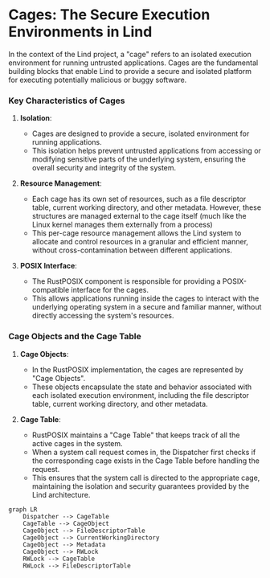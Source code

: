 # Cages: The Secure Execution Environments in Lind

In the context of the Lind project, a "cage" refers to an isolated execution environment for running untrusted applications. Cages are the fundamental building blocks that enable Lind to provide a secure and isolated platform for executing potentially malicious or buggy software.

### Key Characteristics of Cages

1. **Isolation**:
   - Cages are designed to provide a secure, isolated environment for running applications.
   - This isolation helps prevent untrusted applications from accessing or modifying sensitive parts of the underlying system, ensuring the overall security and integrity of the system.

2. **Resource Management**:
   - Each cage has its own set of resources, such as a file descriptor table, current working directory, and other metadata.  However, these structures are managed external to the cage itself (much like the Linux kernel manages them externally from a process)
   - This per-cage resource management allows the Lind system to allocate and control resources in a granular and efficient manner, without cross-contamination between different applications.

3. **POSIX Interface**:
   - The RustPOSIX component is responsible for providing a POSIX-compatible interface for the cages.
   - This allows applications running inside the cages to interact with the underlying operating system in a secure and familiar manner, without directly accessing the system's resources.

### Cage Objects and the Cage Table

1. **Cage Objects**:
   - In the RustPOSIX implementation, the cages are represented by "Cage Objects".
   - These objects encapsulate the state and behavior associated with each isolated execution environment, including the file descriptor table, current working directory, and other metadata.

2. **Cage Table**:
   - RustPOSIX maintains a "Cage Table" that keeps track of all the active cages in the system.
   - When a system call request comes in, the Dispatcher first checks if the corresponding cage exists in the Cage Table before handling the request.
   - This ensures that the system call is directed to the appropriate cage, maintaining the isolation and security guarantees provided by the Lind architecture.

```mermaid
graph LR
    Dispatcher --> CageTable
    CageTable --> CageObject
    CageObject --> FileDescriptorTable
    CageObject --> CurrentWorkingDirectory
    CageObject --> Metadata
    CageObject --> RWLock
    RWLock --> CageTable
    RWLock --> FileDescriptorTable
```